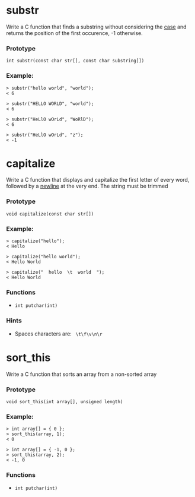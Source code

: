 # substr
Write a C function that finds a substring without considering the [case](https://en.wikipedia.org/wiki/Letter_case) and returns the position of the first occurence, -1 otherwise.

### Prototype
`int substr(const char str[], const char substring[])`

### Example:
```
> substr("hello world", "world");
< 6

> substr("HELLO WORLD", "world");
< 6

> substr("HeLlO wOrLd", "WoRlD");
< 6

> substr("HeLlO wOrLd", "z");
< -1
```


# capitalize
Write a C function that displays and capitalize the first letter of every word, followed by a [newline](https://en.wikipedia.org/wiki/Newline) at the very end. The string must be trimmed

### Prototype
`void capitalize(const char str[])`

### Example:
```
> capitalize("hello");
< Hello

> capitalize("hello world");
< Hello World

> capitalize("  hello  \t  world  ");
< Hello World
```

### Functions
* `int putchar(int)`

### Hints
* Spaces characters are: ` \t\f\v\n\r`


# sort_this
Write a C function that sorts an array from a non-sorted array

### Prototype
`void sort_this(int array[], unsigned length)`

### Example:
```
> int array[] = { 0 };
> sort_this(array, 1);
< 0

> int array[] = { -1, 0 };
> sort_this(array, 2);
< -1, 0
```

### Functions
* `int putchar(int)`
